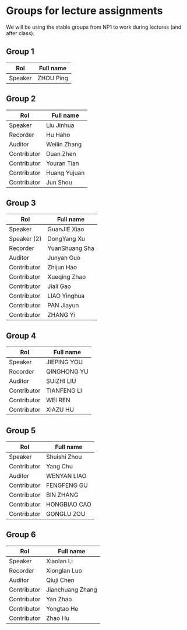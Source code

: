 # Groups for lecture assignments

We will be using the stable groups from NP1 to work during lectures (and after
class).


## Group 1
| Rol     | Full name  |
|---------|------------|
| Speaker | ZHOU Ping  |



## Group 2
| Rol         | Full name    |
|-------------|--------------|
| Speaker     | Liu Jinhua   |
| Recorder    | Hu Haho      |
| Auditor     | Weilin Zhang |
| Contributor | Duan Zhen    |
| Contributor | Youran Tian  |
| Contributor | Huang Yujuan |
| Contributor | Jun Shou     |


## Group 3
| Rol         | Full name      |
|-------------|----------------|
| Speaker     | GuanJIE Xiao   |
| Speaker (2) | DongYang Xu    |
| Recorder    | YuanShuang Sha |
| Auditor     | Junyan Guo     |
| Contributor | Zhijun Hao     |
| Contributor | Xueqing Zhao   |
| Contributor | Jiali Gao      |
| Contributor | LIAO  Yinghua  |
| Contributor | PAN Jiayun     |
| Contributor | ZHANG  Yi      |


## Group 4
| Rol         | Full name   |
|-------------|----------------|
| Speaker     | JIEPING	YOU |
| Recorder    | QINGHONG YU |
| Auditor     | SUIZHI LIU  |
| Contributor | TIANFENG LI |
| Contributor | WEI	REN     |
| Contributor | XIAZU HU    |


## Group 5
| Rol         | Full name    |
|-------------|--------------|
| Speaker     | Shuishi Zhou |
| Contributor | Yang Chu     |
| Auditor     | WENYAN LIAO  |
| Contributor | FENGFENG GU  |
| Contributor | BIN	ZHANG    |
| Contributor | HONGBIAO CAO |
| Contributor | GONGLU ZOU   |


## Group 6
| Rol         | Full name        |
|-------------|------------------|
| Speaker     | Xiaolan Li       |
| Recorder    | Xionglan Luo     |
| Auditor     | Qiuji Chen       |
| Contributor | Jianchuang Zhang |
| Contributor | Yan Zhao         |
| Contributor | Yongtao He       |
| Contributor | Zhao Hu          |

